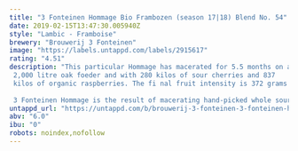 ```yaml
---
title: "3 Fonteinen Hommage Bio Frambozen (season 17|18) Blend No. 54"
date: 2019-02-15T13:47:30.005940Z
style: "Lambic - Framboise"
brewery: "Brouwerij 3 Fonteinen"
image: "https://labels.untappd.com/labels/2915617"
rating: "4.51"
description: "This particular Hommage has macerated for 5.5 months on a 2,000 litre oak foeder and with 280 kilos of sour cherries and 837 kilos of organic raspberries. The fi nal fruit intensity is 372 grams of fruit per litre of Hommage. 100% 3 Fonteinen.  3 Fonteinen Hommage is the result of macerating hand-picked whole sour cherries and raspberries on young lambic for at least four months, in a proportion of 760 to 800 grams of raspberries and 200 to 240 grams of sour cherries per litre of lambic. This fruit lambic is then blended again with more lambic to obtain a minimum intensity of 35% fruit. Hommage is a bodied raspberry lambic beer, with an intense deep red forest fruit bouquet. This unfiltered and unpasteurised lambic is all-natural with no artificial juices, syrups, or sugars added."
untappd_url: "https://untappd.com/b/brouwerij-3-fonteinen-3-fonteinen-hommage-bio-frambozen-season-17-18-blend-no-54/2915617"
abv: "6.0"
ibu: "0"
robots: noindex,nofollow
---
```

